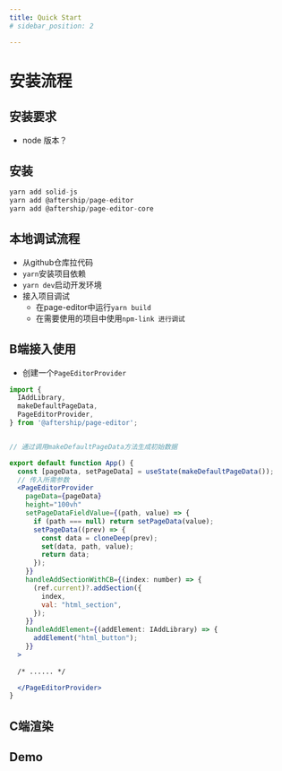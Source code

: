 ```yaml
---
title: Quick Start
# sidebar_position: 2

---
```



# 安装流程

## 安装要求
* node 版本？

## 安装

```javascript
yarn add solid-js
yarn add @aftership/page-editor
yarn add @aftership/page-editor-core
```
## 本地调试流程
* 从github仓库拉代码
* `yarn`安装项目依赖
* `yarn dev`启动开发环境
* 接入项目调试
    * 在page-editor中运行`yarn build`
    * 在需要使用的项目中使用`npm-link 进行调试`


## B端接入使用
* 创建一个`PageEditorProvider`
```jsx
import {
  IAddLibrary,
  makeDefaultPageData,
  PageEditorProvider,
} from '@aftership/page-editor';


// 通过调用makeDefaultPageData方法生成初始数据

export default function App() {
  const [pageData, setPageData] = useState(makeDefaultPageData());
  // 传入所需参数
  <PageEditorProvider
    pageData={pageData}
    height="100vh"
    setPageDataFieldValue={(path, value) => {
      if (path === null) return setPageData(value);
      setPageData((prev) => {
        const data = cloneDeep(prev);
        set(data, path, value);
        return data;
      });
    }}
    handleAddSectionWithCB={(index: number) => {
      (ref.current)?.addSection({
        index,
        val: "html_section",
      });
    }}
    handleAddElement={(addElement: IAddLibrary) => {
      addElement("html_button");
    }}
  >
    
  /* ...... */

  </PageEditorProvider>
}

```



## C端渲染


## Demo
